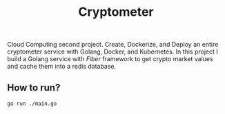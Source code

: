 <h1 align="center">
  Cryptometer
</h1>

<br />

Cloud Computing second project. Create, Dockerize, and Deploy an entire cryptometer service with Golang, Docker, and Kubernetes. In this
project I build a Golang service with _Fiber_ framework to get crypto market values and cache them into a redis database.

## How to run?

```shell
go run ./main.go
```
